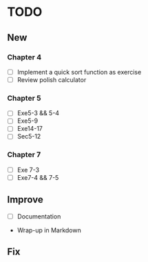 # TODO

## New
### Chapter 4
- [ ] Implement a quick sort function as exercise
- [ ] Review polish calculator 

### Chapter 5
- [ ] Exe5-3 && 5-4
- [ ] Exe5-9
- [ ] Exe14-17
- [ ] Sec5-12

### Chapter 7
- [ ] Exe 7-3
- [ ] Exe7-4 && 7-5

## Improve
- [ ] Documentation
- Wrap-up in Markdown

## Fix
